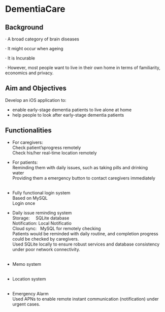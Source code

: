 # DementiaCare

## Background

· A broad category of brain diseases 

· It might occur when ageing

· It is Incurable

· However, most people want to live in their own home in terms of familiarity, economics and privacy.


## Aim and Objectives

Develop an iOS application to: <br>
* enable early-stage dementia patients to live alone at home <br>
* help people to look after early-stage dementia patients <br>


## Functionalities

* For caregivers: <br>
Check patient’sprogress remotely <br>
Check his/her real-time location remotely <br>
 

* For patients: <br>
Reminding them with daily issues, such as taking pills and drinking water <br>
Providing them a emergency button to contact caregivers immediately <br>
  
* Fully functional login system <br>
Based on MySQL <br>
Login once <br>
  

* Daily issue reminding system  <br>
Storage:      SQLite database  <br>
Notification: Local Notificatio  <br>
Cloud sync:   MySQL for remotely checking <br>
Patients would be reminded with daily routine, and completion progress could be checked by caregivers. <br>
Used SQLite locally to ensure robust services and database consistency under poor network connectivity. <br>
  
* Memo system <br>
   
* Location system <br>
   
* Emergency Alarm <br>
Used APNs to enable remote instant communication (notification) under urgent cases. <br>
